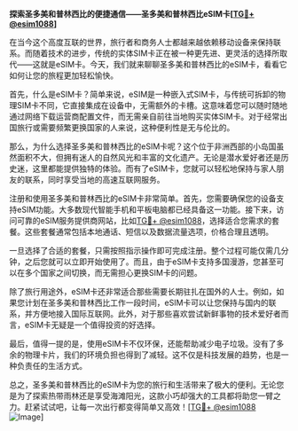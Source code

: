 **探索圣多美和普林西比的便捷通信——圣多美和普林西比eSIM卡[[TG💪+ @esim1088](https://t.me/s/esim1088)]**

在当今这个高度互联的世界，旅行者和商务人士都越来越依赖移动设备来保持联系。而随着技术的进步，传统的实体SIM卡正在被一种更先进、更灵活的选择所取代——这就是eSIM卡。今天，我们就来聊聊圣多美和普林西比的eSIM卡，看看它如何让您的旅程更加轻松愉快。

首先，什么是eSIM卡？简单来说，eSIM是一种嵌入式SIM卡，与传统可拆卸的物理SIM卡不同，它直接集成在设备中，无需额外的卡槽。这意味着您可以随时随地通过网络下载运营商配置文件，而无需亲自前往当地购买实体SIM卡。对于经常出国旅行或需要频繁更换国家的人来说，这种便利性是无与伦比的。

那么，为什么选择圣多美和普林西比的eSIM卡呢？这个位于非洲西部的小岛国虽然面积不大，但拥有迷人的自然风光和丰富的文化遗产。无论是潜水爱好者还是历史迷，这里都能提供独特的体验。而有了eSIM卡，您就可以轻松地保持与家人朋友的联系，同时享受当地的高速互联网服务。

注册和使用圣多美和普林西比的eSIM卡非常简单。首先，您需要确保您的设备支持eSIM功能。大多数现代智能手机和平板电脑都已经具备这一功能。接下来，访问可靠的eSIM服务提供商网站，比如[TG💪+ @esim1088](https://t.me/s/esim1088)，选择适合您需求的套餐。这些套餐通常包括本地通话、短信以及数据流量选项，价格合理且透明。

一旦选择了合适的套餐，只需按照指示操作即可完成注册。整个过程可能仅需几分钟，之后您就可以立即开始使用了。而且，由于eSIM卡支持多国漫游，您甚至可以在多个国家之间切换，而无需担心更换SIM卡的问题。

除了旅行用途外，eSIM卡还非常适合那些需要长期驻扎在国外的人士。例如，如果您计划在圣多美和普林西比工作一段时间，eSIM卡可以让您保持与国内的联系，并方便地接入国际互联网。此外，对于那些喜欢尝试新鲜事物的技术爱好者而言，eSIM卡无疑是一个值得投资的好选择。

最后，值得一提的是，使用eSIM卡不仅环保，还能帮助减少电子垃圾。没有了多余的物理卡片，我们的环境负担也得到了减轻。这不仅是科技发展的趋势，也是一种负责任的生活方式。

总之，圣多美和普林西比的eSIM卡为您的旅行和生活带来了极大的便利。无论您是为了探索热带雨林还是享受海滩阳光，这款小巧却强大的工具都将助您一臂之力。赶紧试试吧，让每一次出行都变得简单又高效！[[TG💪+ @esim1088](https://t.me/s/esim1088) ![Image](https://i.postimg.cc/4NQfJmqS/Snipaste-2025-05-13-00-14-12.png)]